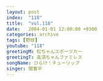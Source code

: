 ```yaml
---
layout: post
index:  "118"
title:  "vol.118"
date:   2004-01-01 12:00:00 +0300
categories: archive
tags: [野球]
youtube: "118"
greetingM: 松ちゃんスポーツカー
greetingT: 高須ちゃんファミレス
songName: ひらけ！チューリップ
singer: 間寛平
---
```


